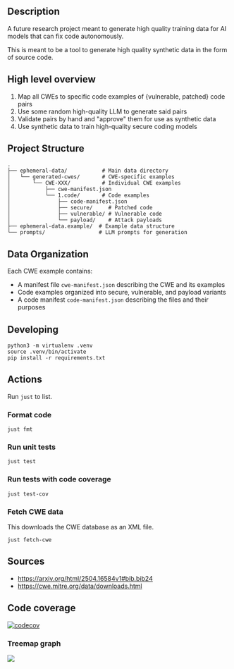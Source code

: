## Description

A future research project meant to generate high quality training data for AI models that can fix code autonomously. 

This is meant to be a tool to generate high quality synthetic data in the form of source code.

## High level overview

1. Map all CWEs to specific code examples of {vulnerable, patched} code pairs
2. Use some random high-quality LLM to generate said pairs
3. Validate pairs by hand and "approve" them for use as synthetic data
4. Use synthetic data to train high-quality secure coding models

## Project Structure

```
.
├── ephemeral-data/           # Main data directory
│   └── generated-cwes/       # CWE-specific examples
│       └── CWE-XXX/          # Individual CWE examples
│           ├── cwe-manifest.json
│           └── 1.code/       # Code examples
│               ├── code-manifest.json
│               ├── secure/     # Patched code
│               ├── vulnerable/ # Vulnerable code
│               └── payload/    # Attack payloads
├── ephemeral-data.example/  # Example data structure
└── prompts/                 # LLM prompts for generation
```

## Data Organization

Each CWE example contains:
- A manifest file `cwe-manifest.json` describing the CWE and its examples
- Code examples organized into secure, vulnerable, and payload variants
- A code manifest `code-manifest.json` describing the files and their purposes

## Developing

    python3 -m virtualenv .venv
    source .venv/bin/activate
    pip install -r requirements.txt

## Actions

Run `just` to list.

### Format code

    just fmt

### Run unit tests

    just test

### Run tests with code coverage

    just test-cov

### Fetch CWE data

This downloads the CWE database as an XML file.

    just fetch-cwe

## Sources

- https://arxiv.org/html/2504.16584v1#bib.bib24
- https://cwe.mitre.org/data/downloads.html

## Code coverage

[![codecov](https://codecov.io/gh/meltingscales/synthetic-CWE-database/graph/badge.svg?token=HJMTQX88TA)](https://codecov.io/gh/meltingscales/synthetic-CWE-database)

### Treemap graph

![](https://codecov.io/gh/meltingscales/synthetic-CWE-database/graphs/tree.svg?token=HJMTQX88TA)